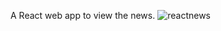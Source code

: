 A React web app to view the news.
![reactnews](https://user-images.githubusercontent.com/3870674/27981195-69e820ea-633d-11e7-947c-7b6dfa633195.gif)
